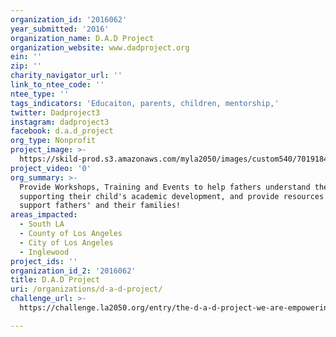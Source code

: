 ```yaml
---
organization_id: '2016062'
year_submitted: '2016'
organization_name: D.A.D Project
organization_website: www.dadproject.org
ein: ''
zip: ''
charity_navigator_url: ''
link_to_ntee_code: ''
ntee_type: ''
tags_indicators: 'Educaiton, parents, children, mentorship,'
twitter: Dadproject3
instagram: dadproject3
facebook: d.a.d_project
org_type: Nonprofit
project_image: >-
  https://skild-prod.s3.amazonaws.com/myla2050/images/custom540/7019184355741-team90.jpg
project_video: '0'
org_summary: >-
  Provide Workshops, Training and Events to help fathers understand the value of
  supporting their child's academic development, and provide resources that
  support fathers' and their families!
areas_impacted:
  - South LA
  - County of Los Angeles
  - City of Los Angeles
  - Inglewood
project_ids: ''
organization_id_2: '2016062'
title: D.A.D Project
uri: /organizations/d-a-d-project/
challenge_url: >-
  https://challenge.la2050.org/entry/the-d-a-d-project-we-are-empowering-communities-one-d-a-d-at-a-time!

---
```

